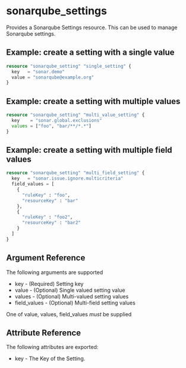 # sonarqube_settings

Provides a Sonarqube Settings resource. This can be used to manage Sonarqube settings.

## Example: create a setting with a single value

```terraform
resource "sonarqube_setting" "single_setting" {
  key   = "sonar.demo"
  value = "sonarqube@example.org"
}

```

## Example: create a setting with multiple values
```terraform
resource "sonarqube_setting" "multi_value_setting" {
  key    = "sonar.global.exclusions"
  values = ["foo", "bar/**/*.*"]
}
```
## Example: create a setting with multiple field values
```terraform
resource "sonarqube_setting" "multi_field_setting" {
  key   = "sonar.issue.ignore.multicriteria"
  field_values = [
    {
      "ruleKey" : "foo",
      "resourceKey" : "bar"
    },
    {
      "ruleKey" : "foo2",
      "resourceKey" : "bar2"
    }
  ]
}
```
## Argument Reference

The following arguments are supported

- key - (Required) Setting key
- value - (Optional) Single valued setting value
- values - (Optional) Multi-valued setting values
- field_values - (Optional) Multi-field setting values

One of value, values, field_values _must_ be supplied
## Attribute Reference

The following attributes are exported:

- key - The Key of the Setting.
